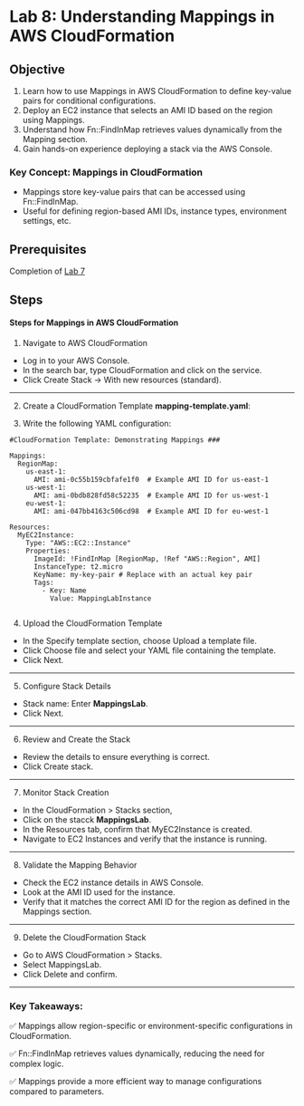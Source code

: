 # Lab 8: Understanding Mappings in AWS CloudFormation

## Objective

1. Learn how to use Mappings in AWS CloudFormation to define key-value pairs for conditional configurations.
2. Deploy an EC2 instance that selects an AMI ID based on the region using Mappings.
3. Understand how Fn::FindInMap retrieves values dynamically from the Mapping section.
4. Gain hands-on experience deploying a stack via the AWS Console.

### Key Concept: Mappings in CloudFormation
- Mappings store key-value pairs that can be accessed using Fn::FindInMap.
- Useful for defining region-based AMI IDs, instance types, environment settings, etc.


## Prerequisites

Completion of [Lab 7](../Lab%207/README.md)

## Steps

#### Steps for Mappings in AWS CloudFormation
1. Navigate to AWS CloudFormation

- Log in to your AWS Console.
- In the search bar, type CloudFormation and click on the service.
- Click Create Stack → With new resources (standard).
---
2. Create a CloudFormation Template **mapping-template.yaml**:

3. Write the following YAML configuration:
```
#CloudFormation Template: Demonstrating Mappings ###

Mappings:
  RegionMap:
    us-east-1:
      AMI: ami-0c55b159cbfafe1f0  # Example AMI ID for us-east-1
    us-west-1:
      AMI: ami-0bdb828fd58c52235  # Example AMI ID for us-west-1
    eu-west-1:
      AMI: ami-047bb4163c506cd98  # Example AMI ID for eu-west-1

Resources:
  MyEC2Instance:
    Type: "AWS::EC2::Instance"
    Properties:
      ImageId: !FindInMap [RegionMap, !Ref "AWS::Region", AMI]
      InstanceType: t2.micro
      KeyName: my-key-pair # Replace with an actual key pair
      Tags:
        - Key: Name
          Value: MappingLabInstance
   
```  
4. Upload the CloudFormation Template

- In the Specify template section, choose Upload a template file.
- Click Choose file and select your YAML file containing the template.
- Click Next.
---
5. Configure Stack Details

- Stack name: Enter **MappingsLab**.
- Click Next.
---
6.  Review and Create the Stack
- Review the details to ensure everything is correct.
- Click Create stack.
---
7. Monitor Stack Creation

- In the CloudFormation > Stacks section,
- Click on the stacck **MappingsLab**.
- In the Resources tab, confirm that MyEC2Instance is created.
- Navigate to EC2 Instances and verify that the instance is running.
---
8. Validate the Mapping Behavior

- Check the EC2 instance details in AWS Console.
- Look at the AMI ID used for the instance.
- Verify that it matches the correct AMI ID for the region as defined in the Mappings section.
---
9. Delete the CloudFormation Stack

- Go to AWS CloudFormation > Stacks.
- Select MappingsLab.
- Click Delete and confirm.
---
### Key Takeaways:

✅ Mappings allow region-specific or environment-specific configurations in CloudFormation.

✅ Fn::FindInMap retrieves values dynamically, reducing the need for complex logic.

✅ Mappings provide a more efficient way to manage configurations compared to parameters.

